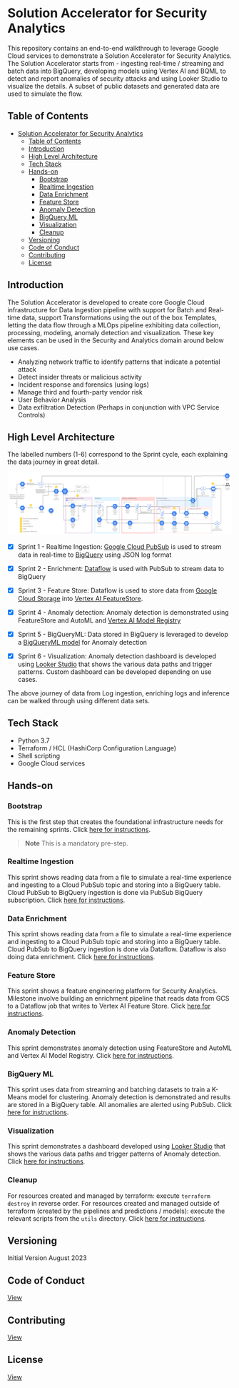 # Solution Accelerator for Security Analytics

This repository contains an end-to-end walkthrough to leverage Google Cloud services to demonstrate a Solution Accelerator for Security Analytics. The Solution Accelerator starts from - ingesting real-time / streaming and batch data into BigQuery, developing models using Vertex AI and BQML to detect and report anomalies of security attacks and using Looker Studio to visualize the details. A subset of public datasets and generated data are used to simulate the flow.  

## Table of Contents

- [Solution Accelerator for Security Analytics](#solution-accelerator-for-security-analytics)
  - [Table of Contents](#table-of-contents)
  - [Introduction](#introduction)
  - [High Level Architecture](#high-level-architecture)
  - [Tech Stack](#tech-stack)
  - [Hands-on](#hands-on)
    - [Bootstrap](#bootstrap)
    - [Realtime Ingestion](#realtime-ingestion)
    - [Data Enrichment](#data-enrichment)
    - [Feature Store](#feature-store)
    - [Anomaly Detection](#anomaly-detection)
    - [BigQuery ML](#bigquery-ml)
    - [Visualization](#visualization)
    - [Cleanup](#cleanup)
  - [Versioning](#versioning)
  - [Code of Conduct](#code-of-conduct)
  - [Contributing](#contributing)
  - [License](#license)

## Introduction

The Solution Accelerator is developed to create core Google Cloud infrastructure for Data Ingestion pipeline with support for Batch and Real-time data, support Transformations using the out of the box Templates, letting the data flow through a MLOps pipeline exhibiting data collection, processing, modeling, anomaly detection and visualization. These key elements can be used in the Security and Analytics domain around below use cases.

- Analyzing network traffic to identify patterns that indicate a potential attack
- Detect insider threats or malicious activity
- Incident response and forensics (using logs)
- Manage third and fourth-party vendor risk
- User Behavior Analysis
- Data exfiltration Detection (Perhaps in conjunction with VPC Service Controls)

## High Level Architecture

The labelled numbers (1-6) correspond to the Sprint cycle, each explaining the data journey in great detail.

![HighLevelFlow](images/solacc-highlevel-arch.png)

- [x] Sprint 1 - Realtime Ingestion: [Google Cloud PubSub](https://cloud.google.com/pubsub) is used to stream data in real-time to [BigQuery](https://cloud.google.com/bigquery) using JSON log format

- [x] Sprint 2 - Enrichment: [Dataflow](https://cloud.google.com/dataflow) is used with PubSub to stream data to BigQuery

- [x] Sprint 3 - Feature Store: Dataflow is used to store data from [Google Cloud Storage](https://cloud.google.com/storage) into [Vertex AI FeatureStore](https://cloud.google.com/vertex-ai).

- [x] Sprint 4 - Anomaly detection: Anomaly detection is demonstrated using FeatureStore and AutoML and [Vertex AI Model Registry](https://cloud.google.com/vertex-ai/docs/model-registry/introduction)

- [x] Sprint 5 - BigQueryML: Data stored in BigQuery is leveraged to develop a [BigQueryML model](https://cloud.google.com/bigquery/docs/bqml-introduction) for Anomaly detection

- [x] Sprint 6 - Visualization: Anomaly detection dashboard is developed using [Looker Studio](https://lookerstudio.google.com) that shows the various data paths and trigger patterns. Custom dashboard can be developed depending on use cases.

The above journey of data from Log ingestion, enriching logs and inference can be walked through using different data sets.

## Tech Stack

- Python 3.7
- Terraform / HCL (HashiCorp Configuration Language)
- Shell scripting
- Google Cloud services

## Hands-on

### Bootstrap

This is the first step that creates the foundational infrastructure needs for the remaining sprints.
Click [here for instructions](src/00_bootstrap/README.md).

> **Note**
> This is a mandatory pre-step.

### Realtime Ingestion

This sprint shows reading data from a file to simulate a real-time experience and ingesting to a Cloud PubSub topic and storing into a BigQuery table. Cloud PubSub to BigQuery ingestion is done via PubSub BigQuery subscription.
Click [here for instructions](src/01_realtime_ingestion/README.md).

### Data Enrichment

This sprint shows reading data from a file to simulate a real-time experience and ingesting to a Cloud PubSub topic and storing into a BigQuery table. Cloud PubSub to BigQuery ingestion is done via Dataflow. Dataflow is also doing data enrichment. Click [here for instructions](src/02_enrichment_dataflow/README.md).

### Feature Store

This sprint shows a feature engineering platform for Security Analytics. Milestone involve building an enrichment pipeline that reads data from GCS to a Dataflow job that writes to Vertex AI Feature Store. Click [here for instructions](src/03_feature_store/README.md).

### Anomaly Detection

This sprint demonstrates anomaly detection using FeatureStore and AutoML and Vertex AI Model Registry. Click [here for instructions](src/04_anomaly_detection/README.md).

### BigQuery ML

This sprint uses data from streaming and batching datasets to train a K-Means model for clustering. Anomaly detection is demonstrated and results are stored in a BigQuery table. All anomalies are alerted using PubSub. Click [here for instructions](src/05_bqml/README.md).

### Visualization

This sprint demonstrates a dashboard developed using [Looker Studio](https://lookerstudio.google.com) that shows the various data paths and trigger patterns of Anomaly detection. Click [here for instructions](src/06_visualization/README.md).

### Cleanup

For resources created and managed by terraform: execute `terraform destroy` in reverse order. For resources created and managed outside of terraform (created by the pipelines and predictions / models): execute the relevant scripts from the `utils` directory. Click [here for instructions](src/07_cleanup/README.md).

## Versioning

Initial Version August 2023

## Code of Conduct

[View](./CODE_OF_CONDUCT.md)

## Contributing

[View](./CONTRIBUTING.md)

## License

[View](./LICENSE)
